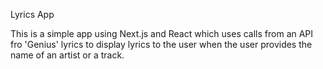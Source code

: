 Lyrics App

This is a simple app using Next.js and React which uses calls from an API fro 'Genius' lyrics to display lyrics to the user when the user provides the name of an artist or a track. 
